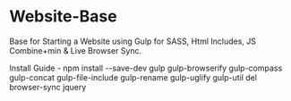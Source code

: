 # Website-Base
Base for Starting a Website using Gulp for SASS, Html Includes, JS Combine+min & Live Browser Sync.

Install Guide -
npm install --save-dev gulp gulp-browserify gulp-compass gulp-concat gulp-file-include gulp-rename gulp-uglify gulp-util del browser-sync jquery
